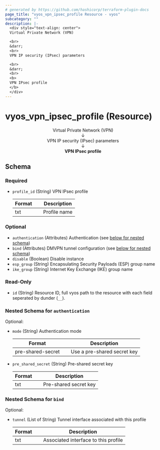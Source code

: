 ```yaml
---
# generated by https://github.com/hashicorp/terraform-plugin-docs
page_title: "vyos_vpn_ipsec_profile Resource - vyos"
subcategory: ""
description: |-
  <div style="text-align: center">
  Virtual Private Network (VPN)

  <br>
  &darr;
  <br>
  VPN IP security (IPsec) parameters

  <br>
  &darr;
  <br>
  <b>
  VPN IPsec profile
  </b>
  </div>
---
```


# vyos_vpn_ipsec_profile (Resource)

<div style="text-align: center">
Virtual Private Network (VPN)

<br>
&darr;
<br>
VPN IP security (IPsec) parameters

<br>
&darr;
<br>
<b>
VPN IPsec profile
</b>
</div>



<!-- schema generated by tfplugindocs -->
## Schema

### Required

- `profile_id` (String) VPN IPsec profile

    |  Format &emsp; | Description  |
    |----------|---------------|
    |  txt  &emsp; |  Profile name  |

### Optional

- `authentication` (Attributes) Authentication (see [below for nested schema](#nestedatt--authentication))
- `bind` (Attributes) DMVPN tunnel configuration (see [below for nested schema](#nestedatt--bind))
- `disable` (Boolean) Disable instance
- `esp_group` (String) Encapsulating Security Payloads (ESP) group name
- `ike_group` (String) Internet Key Exchange (IKE) group name

### Read-Only

- `id` (String) Resource ID, full vyos path to the resource with each field seperated by dunder (`__`).

<a id="nestedatt--authentication"></a>
### Nested Schema for `authentication`

Optional:

- `mode` (String) Authentication mode

    |  Format &emsp; | Description  |
    |----------|---------------|
    |  pre-shared-secret  &emsp; |  Use a pre-shared secret key  |
- `pre_shared_secret` (String) Pre-shared secret key

    |  Format &emsp; | Description  |
    |----------|---------------|
    |  txt  &emsp; |  Pre-shared secret key  |


<a id="nestedatt--bind"></a>
### Nested Schema for `bind`

Optional:

- `tunnel` (List of String) Tunnel interface associated with this profile

    |  Format &emsp; | Description  |
    |----------|---------------|
    |  txt  &emsp; |  Associated interface to this profile  |
